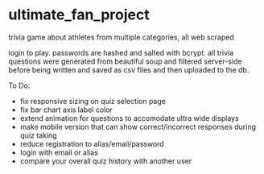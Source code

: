 # ultimate_fan_project
trivia game about athletes from multiple categories, all web scraped

login to play.  passwords are hashed and salted with bcrypt.  all trivia questions were generated from beautiful soup and filtered server-side before being written
and saved as csv files and then uploaded to the db.

To Do:
- fix responsive sizing on quiz selection page
- fix bar chart axis label color
- extend animation for questions to accomodate ultra wide displays
- make mobile version that can show correct/incorrect responses during quiz taking
- reduce registration to alias/email/password
- login with email or alias
- compare your overall quiz history with another user
